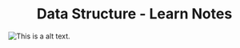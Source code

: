 # <center>Data Structure - Learn Notes</center>
![This is a alt text.](https://miro.medium.com/max/1400/1*KpDOKMFAgDWaGTQHL0r70g.png "Data structure image")
